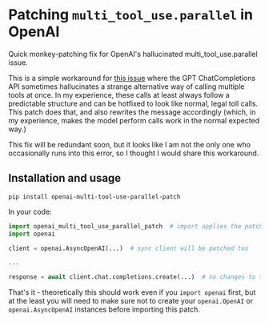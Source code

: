 # Patching `multi_tool_use.parallel` in OpenAI
Quick monkey-patching fix for OpenAI's hallucinated multi_tool_use.parallel issue.

This is a simple workaround for [this issue](https://community.openai.com/t/model-tries-to-call-unknown-function-multi-tool-use-parallel/490653) where the GPT ChatCompletions API sometimes hallucinates a strange alternative way of calling multiple tools at once.
In my experience, these calls at least always follow a predictable structure and can be hotfixed to look like normal, legal toll calls. This patch does that, and also rewrites the message accordingly (which, in my experience, makes the model perform calls work in the normal expected way.)

This fix will be redundant soon, but it looks like I am not the only one who occasionally runs into this error, so I thought I would share this workaround.

## Installation and usage
`pip install openai-multi-tool-use-parallel-patch`

In your code:
```python
import openai_multi_tool_use_parallel_patch  # import applies the patch
import openai

client = openai.AsyncOpenAI(...)  # sync client will be patched too

...

response = await client.chat.completions.create(...)  # no changes to the call signature or response vs vanilla OpenAI client
```

That's it - theoretically this should work even if you `import openai` first, but at the least you will need to make sure not to create your `openai.OpenAI` or `openai.AsyncOpenAI` instances before importing this patch.
